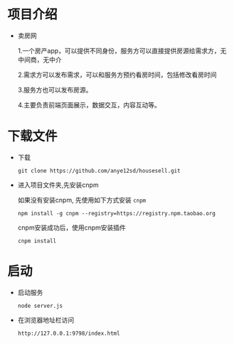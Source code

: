 ﻿# 项目介绍
* 卖房网
	
	1.一个房产app，可以提供不同身份，服务方可以直接提供房源给需求方，无中间商，无中介
	
	2.需求方可以发布需求，可以和服务方预约看房时间，包括修改看房时间
	
	3.服务方也可以发布房源。
	
	4.主要负责前端页面展示，数据交互，内容互动等。

# 下载文件
* 下载

    ```
    git clone https://github.com/anye12sd/housesell.git
    ```

* 进入项目文件夹,先安装cnpm

   	如果没有安装cnpm, 先使用如下方式安装 `cnpm`
     ```
    npm install -g cnpm --registry=https://registry.npm.taobao.org
     ```
    cnpm安装成功后，使用cnpm安装插件
     ```
    cnpm install
    ```

# 启动

* 启动服务
	 ```
    node server.js
     ```

* 在浏览器地址栏访问
 	```
	http://127.0.0.1:9798/index.html
	```
